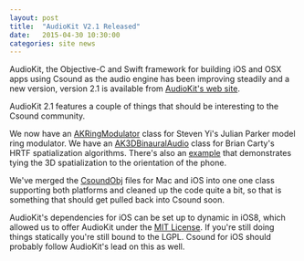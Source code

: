```yaml
---
layout: post
title:  "AudioKit V2.1 Released"
date:   2015-04-30 10:30:00
categories: site news
---
```


AudioKit, the Objective-C and Swift framework for building iOS and OSX apps using Csound as the audio engine has been improving steadily and a new version, version 2.1 is available from [AudioKit's web site](http://audiokit.io).

AudioKit 2.1 features a couple of things that should be interesting to the Csound community.

We now have an [AKRingModulator](http://audiokit.io/Classes/AKRingModulator.html) class for Steven Yi's Julian Parker model ring modulator.  We have an [AK3DBinauralAudio](http://audiokit.io/Classes/AK3DBinauralAudio.html) class for Brian Carty's HRTF spatialization algorithms.  There's also an [example](http://audiokit.io/examples/BinauralAudio/) that demonstrates tying the 3D spatialization to the orientation of the phone.

We've merged the [CsoundObj](https://github.com/audiokit/AudioKit/blob/master/AudioKit/Platforms/Common/CsoundObj.h) files for Mac and iOS into one one class supporting both platforms and cleaned up the code quite a bit, so that is something that should get pulled back into Csound soon.

AudioKit's dependencies for iOS can be set up to dynamic in iOS8, which allowed us to offer AudioKit under the [MIT License](https://github.com/audiokit/AudioKit/blob/master/LICENSE).  If you're still doing things statically you're still bound to the LGPL.  Csound for iOS should probably follow AudioKit's lead on this as well.
